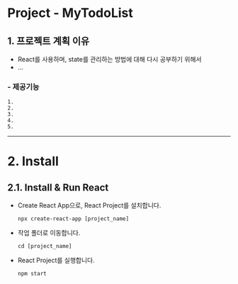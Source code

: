 Project - MyTodoList
======================

## 1. 프로젝트 계획 이유
- React를 사용하며, state를 관리하는 방법에 대해 다시 공부하기 위해서
- ...

### - 제공기능
	1. 
	2. 
	3. 
    4. 
    5. 

****
# 2. Install

## 2.1. Install & Run React
 - Create React App으로, React Project를 설치합니다.
    ```
    npx create-react-app [project_name]
    ```
 - 작업 폴더로 이동합니다.
    ```
    cd [project_name]
    ```
 - React Project를 실행합니다.
    ```
    npm start
    ```